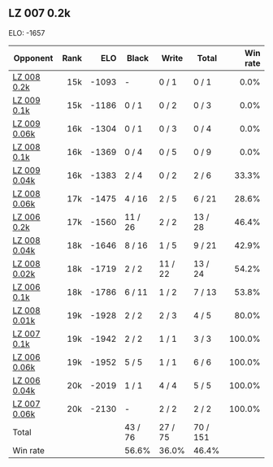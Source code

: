 ## LZ 007 0.2k ##

ELO: -1657

Opponent | Rank | ELO | Black | Write | Total | Win rate
---------|-----:|----:|-------|-------|-------|-------:
[LZ 008 0.2k](LZ%20008%200.2k.md) | 15k | -1093 | - | 0 / 1 | 0 / 1 | 0.0%
[LZ 009 0.1k](LZ%20009%200.1k.md) | 15k | -1186 | 0 / 1 | 0 / 2 | 0 / 3 | 0.0%
[LZ 009 0.06k](LZ%20009%200.06k.md) | 16k | -1304 | 0 / 1 | 0 / 3 | 0 / 4 | 0.0%
[LZ 008 0.1k](LZ%20008%200.1k.md) | 16k | -1369 | 0 / 4 | 0 / 5 | 0 / 9 | 0.0%
[LZ 009 0.04k](LZ%20009%200.04k.md) | 16k | -1383 | 2 / 4 | 0 / 2 | 2 / 6 | 33.3%
[LZ 008 0.06k](LZ%20008%200.06k.md) | 17k | -1475 | 4 / 16 | 2 / 5 | 6 / 21 | 28.6%
[LZ 006 0.2k](LZ%20006%200.2k.md) | 17k | -1560 | 11 / 26 | 2 / 2 | 13 / 28 | 46.4%
[LZ 008 0.04k](LZ%20008%200.04k.md) | 18k | -1646 | 8 / 16 | 1 / 5 | 9 / 21 | 42.9%
[LZ 008 0.02k](LZ%20008%200.02k.md) | 18k | -1719 | 2 / 2 | 11 / 22 | 13 / 24 | 54.2%
[LZ 006 0.1k](LZ%20006%200.1k.md) | 18k | -1786 | 6 / 11 | 1 / 2 | 7 / 13 | 53.8%
[LZ 008 0.01k](LZ%20008%200.01k.md) | 19k | -1928 | 2 / 2 | 2 / 3 | 4 / 5 | 80.0%
[LZ 007 0.1k](LZ%20007%200.1k.md) | 19k | -1942 | 2 / 2 | 1 / 1 | 3 / 3 | 100.0%
[LZ 006 0.06k](LZ%20006%200.06k.md) | 19k | -1952 | 5 / 5 | 1 / 1 | 6 / 6 | 100.0%
[LZ 006 0.04k](LZ%20006%200.04k.md) | 20k | -2019 | 1 / 1 | 4 / 4 | 5 / 5 | 100.0%
[LZ 007 0.06k](LZ%20007%200.06k.md) | 20k | -2130 | - | 2 / 2 | 2 / 2 | 100.0%
Total | | | 43 / 76 | 27 / 75 | 70 / 151 | 
Win rate| | | 56.6% | 36.0% | 46.4% | 
